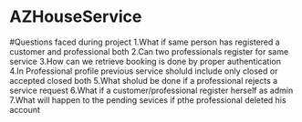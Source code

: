 # AZHouseService

#Questions faced during project
1.What if same person has registered a customer and professional both 
2.Can two professionals register for same service
3.How can we retrieve booking is done by proper authentication
4.In Professional profile previous service sholuld include only closed or accepted closed both
5.What sholud be done if a professional rejects a service request
6.What if a customer/professional register herself as admin
7.What will happen to the pending sevices if pthe professional deleted his account 